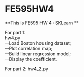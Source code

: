 # FE595HW4
**This is FE595 HW 4 : SKLearn **
  
For part 1:   
hw4.py  
--Load Boston housing dataset;  
--Plot correlation map;  
--Build linear regression model;  
--Display the coefficient.    
     
For part 2:
hw4_2.py  
